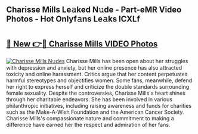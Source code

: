 ## Charisse Mills Le𝚊ked N𝚞de - Part-eMR Video Photos - Hot Onlyf𝚊ns Le𝚊ks lCXLf

# <h2><a href="http://ab45112.deff.icu/?id=Charisse+Mills">🔗 New 👉🔴 Charisse Mills VIDEO Photos</a></h2>

[![Charisse Mills N𝚞des](https://i.imgur.com/rIISA9y.gif)](http://ab45112.deff.icu/?id=Charisse+Mills)
Charisse Mills has been open about her struggles with depression and anxiety, but her online presence has also attracted toxicity and online harassment. Critics argue that her content perpetuates harmful stereotypes and objectifies women. Some fans, meanwhile, defend her right to express herself and criticize the double standards surrounding female sexuality. Despite the controversies, Charisse Mills's heart shines through her charitable endeavors. She has been involved in various philanthropic initiatives, including raising awareness and funds for charities such as the Make-A-Wish Foundation and the American Cancer Society. Charisse Mills's compassionate nature and commitment to making a difference have earned her the respect and admiration of her fans.
